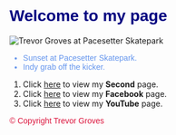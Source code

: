 <html>
<head>
	<title>My first HTML document</title>
</head>
  <body>
	  <h1 style="font-family:Arial; color: navy"><strong>Welcome to my page</strong></h1>
	    <img src="https://scontent-ord1-1.xx.fbcdn.net/hphotos-xfa1/v/t1.0-9/400577_560144910693018_904421159_n.jpg?oh=f18f5bfe3cd12f0800d7bc3238349ffb&oe=56AFD11F" alt="Trevor Groves at Pacesetter Skatepark">
		    <ul>
			    <li style="font-family:sans-serif; color: cornflowerblue">Sunset at Pacesetter Skatepark.</li> 
			    <li style="font-family:sans-serif; color: cornflowerblue">Indy grab off the kicker.</li>
		    </ul>
		  <ol>
			  <li>Click <a href="page2.html">here</a> to view my <strong>Second</strong> page.</li>
			  <li>Click <a href="https://www.facebook.com/trevordg419">here</a> to view my <strong>Facebook</strong> page.</li>
			  <li>Click <a href="https://www.youtube.com/user/trevordg419">here</a> to view my <strong>YouTube</strong> page.</li>
		  </ol>
	  <p style="font-family:Arial; color: crimson">&copy; Copyright Trevor Groves</p>
  </body>
</html>
